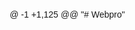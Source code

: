 @ -1 +1,125 @@
"# Webpro" 
<!DOCTYPE html>
<html lang="en">
<head>
    <meta charset="UTF-8">
    <meta name="viewport" content="width=device-width, initial-scale=1.0">
    <title>Profile Diri</title>
    <style>
        body {
            font-family: sans-serif;
            margin: 20px;
        }

        #profile-container {
            display: flex;
            gap: 20px;
        }

        #profile-image {
            width: 200px;
            height: 200px;
            border-radius: 50%;
            object-fit: cover;
        }

        #profile-info {
            display: flex;
            flex-direction: column;
            gap: 10px;
        }

        table {
            width: 100%;
            border-collapse: collapse;
        }

        th, td {
            padding: 8px;
            border: 1px solid #ddd;
            text-align: left;
        }

        th {
            background-color: #f2f2f2;
        }

        .button-container {
            display: flex;
            justify-content: center;
            margin-top: 10px;
        }

        .button {
            padding: 10px 20px;
            background-color: #4CAF50;
            color: white;
            border: none;
            border-radius: 5px;
            cursor: pointer;
        }
    </style>
</head>
<body>
    <h1>Profile Diri</h1>

    <div id="profile-container">
        <div>
            <img id="profile-image" src="Ergi.jpg" alt="Foto Profil"> <!-- Tag 'img' untuk menampilkan gambar -->
        </div>

        <div id="profile-info">
            <h2>Nama:</h2>
            <p>Muhammad Ergi Ananta Putra</p> <!-- Tag 'p' untuk paragraf -->

            <h2>Tentang Saya:</h2>
            <p>Halo semuanya, Perkenalkan nama saya Muhammad Ergi Ananta Putra dari jurusan Teknologi Infomari fakultas Informatika angkatan 2022. Saya lahir pada tanggal 9 April 2003 Palangka Raya Kalimantan Tengah, hobi saya Baca Webtoon, Kpopers, Otaku, Menulis cerita (semacam watpadd), main game (terutama horror dan action). </p> <!-- Tag 'p' untuk paragraf -->

            <h2>Informasi Kontak:</h2>
            <table> <!-- Tag 'table' untuk menampilkan data dalam format tabel -->
                <tr> <!-- Tag 'tr' untuk baris dalam tabel -->
                    <th>Email:</th> <!-- Tag 'th' untuk header kolom dalam tabel -->
                    <td>eunseosekai@student.telkomuniversity.ac.id</td> <!-- Tag 'td' untuk data dalam kolom tabel -->
                </tr>
                <tr> <!-- Tag 'tr' untuk baris dalam tabel -->
                    <th>Nomor Telepon:</th> <!-- Tag 'th' untuk header kolom dalam tabel -->
                    <td>+6282350992950</td> <!-- Tag 'td' untuk data dalam kolom tabel -->
                </tr>
            </table>

            <h2>Keahlian:</h2>
            <ul> <!-- Tag 'ul' untuk daftar tidak terurut -->
                <li>HTML</li> <!-- Tag 'li' untuk item dalam daftar -->
                <li>CSS</li> <!-- Tag 'li' untuk item dalam daftar -->
                <li>JavaScript</li> <!-- Tag 'li' untuk item dalam daftar -->
            </ul>

            <h2>Video Perkenalan:</h2>
            <video width="320" height="240" controls> <!-- Tag 'video' untuk menampilkan video -->
                <source src="perkenalan.mp4" type="video/mp4">
                Your browser does not support the video tag.
            </video>

            <h2>Hubungi Saya:</h2>
            <form> <!-- Tag 'form' untuk membuat formulir -->
                <label for="nama">Nama:</label> <!-- Tag 'label' untuk label input -->
                <input type="text" id="nama" name="nama" required> <!-- Tag 'input' untuk input teks -->

                <label for="email">Email:</label> <!-- Tag 'label' untuk label input -->
                <input type="text" id="email" name="email" required> <!-- Tag 'input' untuk input teks -->

                <label for="pesan">Pesan:</label> <!-- Tag 'label' untuk label input -->
                <textarea id="pesan" name="pesan" rows="4" cols="50" required></textarea> <!-- Tag 'textarea' untuk input teks area -->

                <div class="button-container"> <!-- Tag 'div' untuk grouping elemen -->
                    <button type="submit" class="button">Kirim</button> <!-- Tag 'button' untuk tombol submit -->
                </div>
            </form>

            <h2>Media Sosial Saya:</h2>
            <a href="https://www.instagram.com/mark_regizz.park?igsh=cTM0d2l3NHAyZ3kz" target="_blank">Instagram</a> <!-- Tag 'a' untuk link -->
            <a href="https://x.com/Parkbongpal11" target="_blank">X</a> <!-- Tag 'a' untuk link -->
            <a href="https://www.tiktok.com/@ngg_2003" target="_blank">Tiktok</a> <!-- Tag 'a' untuk link -->
        </div>
    </div>
</body>
</html>
